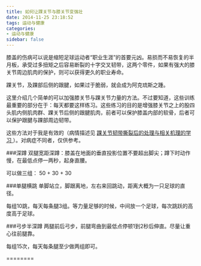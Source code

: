 ```yaml
---
title: 如何让踝关节与膝关节变强壮
date: 2014-11-25 23:18:52
tags: 运动与健康
categories:
- 运动与健康
sidebar: false
---
```

膝盖的伤病可以说是缩短足球运动者“职业生涯”的首要元凶。易损而不易恢复的半月板，承受过多扭矩之后容易断裂的十字交叉韧带，这两个零件，如果有强大的膝关节周边肌肉的保护，则可以获得更久的职业寿命。

<!-- more -->

踝关节，及踝部后侧的跟腱，如果过于脆弱，就会成为阿克琉斯之踵。

这里介绍几个简单的可以加强膝关节与踝关节力量的方法。不过要知道，这些训练最重要的部分在于：每天都要这样练习。这些练习的目的是增强膝关节之上的股四头肌内侧肌肉群、踝关节后侧的跟腱肌肉，前者可以保护膝盖内部的软骨，后者可以保护跟腱与踝部周边韧带。

这些方法对于我是有效的（病情描述见 <a href="/2014/04/24/health-recovery-after-ligament-tearing-of-ankle-joint/">踝关节韧带撕裂后的处理与相关机理的学习 </a>）。对病症不同者，仅供参考。

###深蹲
双腿宽距深蹲：膝盖在地面的垂直投影位置不要超出脚尖；蹲下时动作慢，在最低点停一两秒，起身直腰。

可以做三组： 50 + 30 + 30

###单腿横跳
单脚站立，脚跟离地，左右来回跳动，距离大概为一只足球的直径。

每组10跳，每天每条腿3组。等力量足够的时候，中间放一个足球，每次跳跃的高度高于足球。

###弓步半深蹲
两腿前后弓步，前腿弯曲到最低点停顿1到2秒后伸直。尽量让重心往前腿靠。

每组15次，每天每条腿至少做两组即可。

========